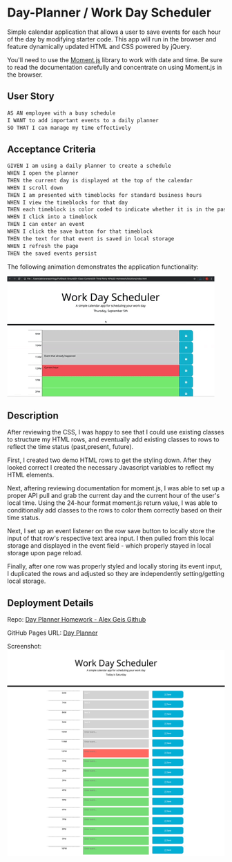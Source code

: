 # Day-Planner / Work Day Scheduler

Simple calendar application that allows a user to save events for each hour of the day by modifying starter code. This app will run in the browser and feature dynamically updated HTML and CSS powered by jQuery.

You'll need to use the [Moment.js](https://momentjs.com/) library to work with date and time. Be sure to read the documentation carefully and concentrate on using Moment.js in the browser.

## User Story

```md
AS AN employee with a busy schedule
I WANT to add important events to a daily planner
SO THAT I can manage my time effectively
```

## Acceptance Criteria

```md
GIVEN I am using a daily planner to create a schedule
WHEN I open the planner
THEN the current day is displayed at the top of the calendar
WHEN I scroll down
THEN I am presented with timeblocks for standard business hours
WHEN I view the timeblocks for that day
THEN each timeblock is color coded to indicate whether it is in the past, present, or future
WHEN I click into a timeblock
THEN I can enter an event
WHEN I click the save button for that timeblock
THEN the text for that event is saved in local storage
WHEN I refresh the page
THEN the saved events persist
```

The following animation demonstrates the application functionality:

![A user clicks on slots on the color-coded calendar and edits the events.](./Assets/05-third-party-apis-homework-demo.gif)

## Description

After reviewing the CSS, I was happy to see that I could use existing classes to structure my HTML rows, and eventually add existing classes to rows to reflect the time status (past,present, future).

First, I created two demo HTML rows to get the styling down. After they looked correct I created the necessary Javascript variables to reflect my HTML elements.

Next, aftering reviewing documentation for moment.js, I was able to set up a proper API pull and grab the current day and the current hour of the user's local time.
Using the 24-hour format moment.js return value, I was able to conditionally add classes to the rows to color them correctly based on their time status.

Next, I set up an event listener on the row save button to locally store the input of that row's respective text area input. I then pulled from this local storage and displayed in the event field - which properly stayed in local storage upon page reload.

Finally, after one row was properly styled and locally storing its event input, I duplicated the rows and adjusted so they are independently setting/getting local storage.

## Deployment Details

Repo: [Day Planner Homework - Alex Geis Github](https://github.com/alexgeis/Day-Planner)

GitHub Pages URL: [Day Planner](https://alexgeis.github.io/Day-Planner/)

Screenshot: ![Day Planner - full page screenshot](./Assets/Work-Day-Scheduler.png)

